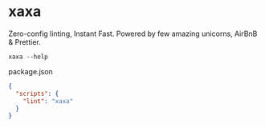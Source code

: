 # xaxa

Zero-config linting, Instant Fast. Powered by few amazing unicorns, AirBnB &
Prettier.

```
xaxa --help
```

package.json

```json
{
  "scripts": {
    "lint": "xaxa"
  }
}
```
